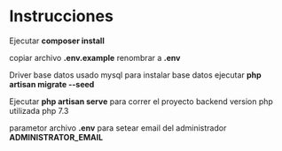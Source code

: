 <h1>Instrucciones</h1>
<p>Ejecutar <b>composer install</b> </p>
<p>copiar archivo <b>.env.example</b> renombrar a <b>.env</b></p>
<p>Driver base datos usado mysql para instalar base datos ejecutar <b>php artisan migrate --seed</b></p>
<p>Ejecutar <b>php artisan serve</b> para correr el proyecto backend version php utilizada php 7.3</p>
<p>parametor archivo <b>.env</b> para setear email del administrador <b>ADMINISTRATOR_EMAIL</b></p>
